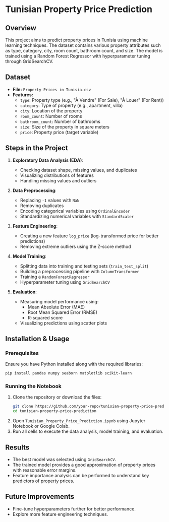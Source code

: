# Tunisian Property Price Prediction

## Overview
This project aims to predict property prices in Tunisia using machine learning techniques. The dataset contains various property attributes such as type, category, city, room count, bathroom count, and size. The model is trained using a Random Forest Regressor with hyperparameter tuning through GridSearchCV.

## Dataset
- **File:** `Property Prices in Tunisia.csv`
- **Features:**
  - `type`: Property type (e.g., "À Vendre" (For Sale), "À Louer" (For Rent))
  - `category`: Type of property (e.g., apartment, villa)
  - `city`: Location of the property
  - `room_count`: Number of rooms
  - `bathroom_count`: Number of bathrooms
  - `size`: Size of the property in square meters
  - `price`: Property price (target variable)

## Steps in the Project
1. **Exploratory Data Analysis (EDA)**:
   - Checking dataset shape, missing values, and duplicates
   - Visualizing distributions of features
   - Handling missing values and outliers

2. **Data Preprocessing**:
   - Replacing `-1` values with `NaN`
   - Removing duplicates
   - Encoding categorical variables using `OrdinalEncoder`
   - Standardizing numerical variables with `StandardScaler`

3. **Feature Engineering**:
   - Creating a new feature `log_price` (log-transformed price for better predictions)
   - Removing extreme outliers using the Z-score method
   
4. **Model Training**:
   - Splitting data into training and testing sets (`train_test_split`)
   - Building a preprocessing pipeline with `ColumnTransformer`
   - Training a `RandomForestRegressor`
   - Hyperparameter tuning using `GridSearchCV`

5. **Evaluation**:
   - Measuring model performance using:
     - Mean Absolute Error (MAE)
     - Root Mean Squared Error (RMSE)
     - R-squared score
   - Visualizing predictions using scatter plots

## Installation & Usage
### Prerequisites
Ensure you have Python installed along with the required libraries:

```bash
pip install pandas numpy seaborn matplotlib scikit-learn
```

### Running the Notebook
1. Clone the repository or download the files:
   ```bash
   git clone https://github.com/your-repo/tunisian-property-price-prediction.git
   cd tunisian-property-price-prediction
   ```
2. Open `Tunisian_Property_Price_Prediction.ipynb` using Jupyter Notebook or Google Colab.
3. Run all cells to execute the data analysis, model training, and evaluation.

## Results
- The best model was selected using `GridSearchCV`.
- The trained model provides a good approximation of property prices with reasonable error margins.
- Feature importance analysis can be performed to understand key predictors of property prices.

## Future Improvements
- Fine-tune hyperparameters further for better performance.
- Explore more feature engineering techniques.
